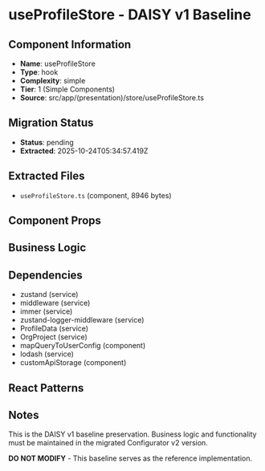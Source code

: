 # useProfileStore - DAISY v1 Baseline

## Component Information

- **Name**: useProfileStore
- **Type**: hook
- **Complexity**: simple
- **Tier**: 1 (Simple Components)
- **Source**: src/app/(presentation)/store/useProfileStore.ts

## Migration Status

- **Status**: pending
- **Extracted**: 2025-10-24T05:34:57.419Z

## Extracted Files

- `useProfileStore.ts` (component, 8946 bytes)

## Component Props



## Business Logic



## Dependencies

- zustand (service)
- middleware (service)
- immer (service)
- zustand-logger-middleware (service)
- ProfileData (service)
- OrgProject (service)
- mapQueryToUserConfig (component)
- lodash (service)
- customApiStorage (component)

## React Patterns



## Notes

This is the DAISY v1 baseline preservation. Business logic and functionality
must be maintained in the migrated Configurator v2 version.

**DO NOT MODIFY** - This baseline serves as the reference implementation.
